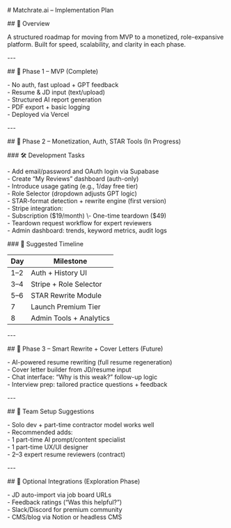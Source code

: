 \# Matchrate.ai – Implementation Plan

\#\# 🚀 Overview

A structured roadmap for moving from MVP to a monetized, role-expansive platform. Built for speed, scalability, and clarity in each phase.

\---

\#\# 🧱 Phase 1 – MVP (Complete)

\- No auth, fast upload \+ GPT feedback  
\- Resume & JD input (text/upload)  
\- Structured AI report generation  
\- PDF export \+ basic logging  
\- Deployed via Vercel

\---

\#\# 🚧 Phase 2 – Monetization, Auth, STAR Tools (In Progress)

\#\#\# 🛠 Development Tasks

\- Add email/password and OAuth login via Supabase  
\- Create “My Reviews” dashboard (auth-only)  
\- Introduce usage gating (e.g., 1/day free tier)  
\- Role Selector (dropdown adjusts GPT logic)  
\- STAR-format detection \+ rewrite engine (first version)  
\- Stripe integration:  
  \- Subscription ($19/month)  
  \- One-time teardown ($49)  
\- Teardown request workflow for expert reviewers  
\- Admin dashboard: trends, keyword metrics, audit logs

\#\#\# 📅 Suggested Timeline

| Day| Milestone |  
|------|-----------|  
| 1–2  | Auth \+ History UI |  
| 3–4  | Stripe \+ Role Selector |  
| 5–6  | STAR Rewrite Module |  
| 7    | Launch Premium Tier |  
| 8    | Admin Tools \+ Analytics |

\---

\#\# 🌟 Phase 3 – Smart Rewrite \+ Cover Letters (Future)

\- AI-powered resume rewriting (full resume regeneration)  
\- Cover letter builder from JD/resume input  
\- Chat interface: “Why is this weak?” follow-up logic  
\- Interview prep: tailored practice questions \+ feedback

\---

\#\# 👥 Team Setup Suggestions

\- Solo dev \+ part-time contractor model works well  
\- Recommended adds:  
  \- 1 part-time AI prompt/content specialist  
  \- 1 part-time UX/UI designer  
  \- 2–3 expert resume reviewers (contract)

\---

\#\# 🧩 Optional Integrations (Exploration Phase)

\- JD auto-import via job board URLs  
\- Feedback ratings (“Was this helpful?”)  
\- Slack/Discord for premium community  
\- CMS/blog via Notion or headless CMS

